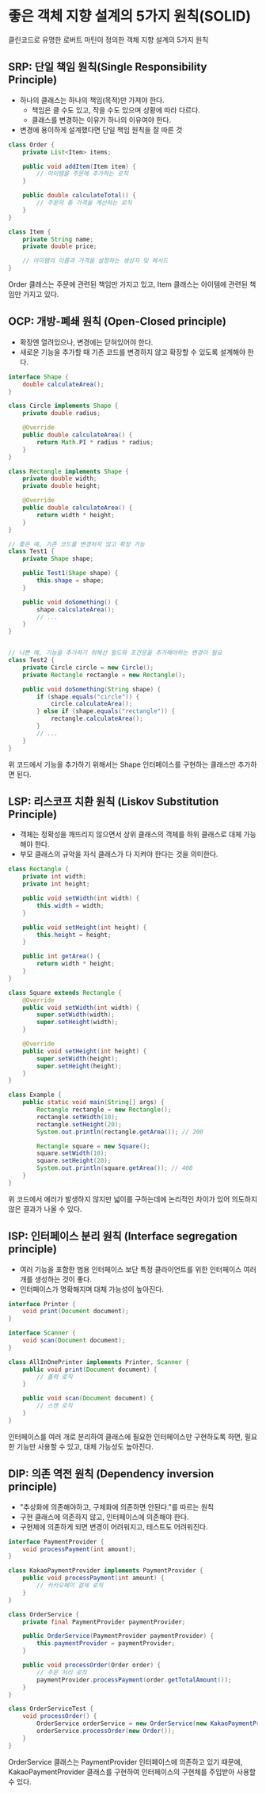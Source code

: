 # 좋은 객체 지향 설계의 5가지 원칙(SOLID)

클린코드로 유명한 로버트 마틴이 정의한 객체 지향 설계의 5가지 원칙

## SRP: 단일 책임 원칙(Single Responsibility Principle)

- 하나의 클래스는 하나의 책임(목적)만 가져야 한다.
    - 책임은 클 수도 있고, 작을 수도 있으며 상황에 따라 다르다.
    - 클래스를 변경하는 이유가 하나의 이유여야 한다.
- 변경에 용이하게 설계했다면 단일 책임 원칙을 잘 따른 것

```java
class Order {
    private List<Item> items;

    public void addItem(Item item) {
        // 아이템을 주문에 추가하는 로직
    }

    public double calculateTotal() {
        // 주문의 총 가격을 계산하는 로직
    }
}

class Item {
    private String name;
    private double price;

    // 아이템의 이름과 가격을 설정하는 생성자 및 메서드
}
```

Order 클래스는 주문에 관련된 책임만 가지고 있고, Item 클래스는 아이템에 관련된 책임만 가지고 있다.

## OCP: 개방-폐쇄 원칙 (Open-Closed principle)

- 확장엔 열려있으나, 변경에는 닫혀있어야 한다.
- 새로운 기능을 추가할 때 기존 코드를 변경하지 않고 확장할 수 있도록 설계해야 한다.

```java
interface Shape {
    double calculateArea();
}

class Circle implements Shape {
    private double radius;

    @Override
    public double calculateArea() {
        return Math.PI * radius * radius;
    }
}

class Rectangle implements Shape {
    private double width;
    private double height;

    @Override
    public double calculateArea() {
        return width * height;
    }
}

// 좋은 예, 기존 코드를 변경하지 않고 확장 가능
class Test1 {
    private Shape shape;

    public Test1(Shape shape) {
        this.shape = shape;
    }

    public void doSomething() {
        shape.calculateArea();
        // ...
    }
}


// 나쁜 예, 기능을 추가하기 위해선 필드와 조건문을 추가해야하는 변경이 필요
class Test2 {
    private Circle circle = new Circle();
    private Rectangle rectangle = new Rectangle();

    public void doSomething(String shape) {
        if (shape.equals("circle")) {
            circle.calculateArea();
        } else if (shape.equals("rectangle")) {
            rectangle.calculateArea();
        }
        // ...
    }
}
```

위 코드에서 기능을 추가하기 위해서는 Shape 인터페이스를 구현하는 클래스만 추가하면 된다.

## LSP: 리스코프 치환 원칙 (Liskov Substitution Principle)

- 객체는 정확성을 깨뜨리지 않으면서 상위 클래스의 객체를 하위 클래스로 대체 가능해야 한다.
- 부모 클래스의 규악을 자식 클래스가 다 지켜야 한다는 것을 의미한다.

```java
class Rectangle {
    private int width;
    private int height;

    public void setWidth(int width) {
        this.width = width;
    }

    public void setHeight(int height) {
        this.height = height;
    }

    public int getArea() {
        return width * height;
    }
}

class Square extends Rectangle {
    @Override
    public void setWidth(int width) {
        super.setWidth(width);
        super.setHeight(width);
    }

    @Override
    public void setHeight(int height) {
        super.setWidth(height);
        super.setHeight(height);
    }
}

class Example {
    public static void main(String[] args) {
        Rectangle rectangle = new Rectangle();
        rectangle.setWidth(10);
        rectangle.setHeight(20);
        System.out.println(rectangle.getArea()); // 200

        Rectangle square = new Square();
        square.setWidth(10);
        square.setHeight(20);
        System.out.println(square.getArea()); // 400
    }
}
```

위 코드에서 에러가 발생하지 않지만 넓이를 구하는데에 논리적인 차이가 있어 의도하지 않은 결과가 나올 수 있다.

## ISP: 인터페이스 분리 원칙 (Interface segregation principle)

- 여러 기능을 포함한 범용 인터페이스 보단 특정 클라이언트를 위한 인터페이스 여러 개를 생성하는 것이 좋다.
- 인터페이스가 명확해지며 대체 가능성이 높아진다.

```java
interface Printer {
    void print(Document document);
}

interface Scanner {
    void scan(Document document);
}

class AllInOnePrinter implements Printer, Scanner {
    public void print(Document document) {
        // 출력 로직
    }

    public void scan(Document document) {
        // 스캔 로직
    }
}
```

인터페이스를 여러 개로 분리하여 클래스에 필요한 인터페이스만 구현하도록 하면, 필요한 기능만 사용할 수 있고, 대체 가능성도 높아진다.

## DIP: 의존 역전 원칙 (Dependency inversion principle)

- "추상화에 의존해야하고, 구체화에 의존하면 안된다."를 따르는 원칙
- 구현 클래스에 의존하지 않고, 인터페이스에 의존해야 한다.
- 구현체에 의존하게 되면 변경이 어려워지고, 테스트도 어려워진다.

```java
interface PaymentProvider {
    void processPayment(int amount);
}

class KakaoPaymentProvider implements PaymentProvider {
    public void processPayment(int amount) {
        // 카카오페이 결제 로직
    }
}

class OrderService {
    private final PaymentProvider paymentProvider;

    public OrderService(PaymentProvider paymentProvider) {
        this.paymentProvider = paymentProvider;
    }

    public void processOrder(Order order) {
        // 주문 처리 로직
        paymentProvider.processPayment(order.getTotalAmount());
    }
}

class OrderServiceTest {
    void processOrder() {
        OrderService orderService = new OrderService(new KakaoPaymentProvider());
        orderService.processOrder(new Order());
    }
}
```

OrderService 클래스는 PaymentProvider 인터페이스에 의존하고 있기 때문에, KakaoPaymentProvider 클래스를 구현하여 인터페이스의 구현체를 주입받아 사용할 수 있다.
